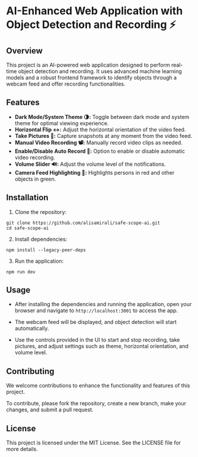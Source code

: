# AI-Enhanced Web Application with Object Detection and Recording ⚡️

## Overview

This project is an AI-powered web application designed to perform real-time object detection and recording. It uses advanced machine learning models and a robust frontend framework to identify objects through a webcam feed and offer recording functionalities.

## Features

- **Dark Mode/System Theme 🌗:** Toggle between dark mode and system theme for optimal viewing experience.
- **Horizontal Flip ↔️:** Adjust the horizontal orientation of the video feed.
- **Take Pictures 📸:** Capture snapshots at any moment from the video feed.
- **Manual Video Recording 📽️:** Manually record video clips as needed.
- **Enable/Disable Auto Record 🚫:** Option to enable or disable automatic video recording.
- **Volume Slider 🔊:** Adjust the volume level of the notifications.
- **Camera Feed Highlighting 🎨:** Highlights persons in red and other objects in green.

## Installation

1. Clone the repository:

```shell
git clone https://github.com/alisamirali/safe-scope-ai.git
cd safe-scope-ai
```

2. Install dependencies:

`npm install --legacy-peer-deps`

3. Run the application:

`npm run dev`


## Usage

- After installing the dependencies and running the application, open your browser and navigate to `http://localhost:3001` to access the app. 

- The webcam feed will be displayed, and object detection will start automatically. 

- Use the controls provided in the UI to start and stop recording, take pictures, and adjust settings such as theme, horizontal orientation, and volume level.


## Contributing

We welcome contributions to enhance the functionality and features of this project. 

To contribute, please fork the repository, create a new branch, make your changes, and submit a pull request.


## License

This project is licensed under the MIT License. See the LICENSE file for more details.
